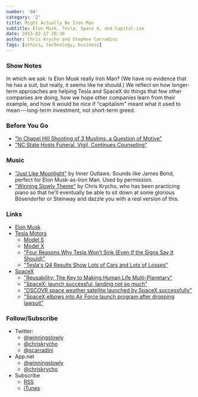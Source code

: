 ```yaml
---
number: '04'
category: '2'
title: Might Actually Be Iron Man
subtitle: Elon Musk, Tesla, Space X, and Capital-ism
date: 2015-02-17 20:30
author: Chris Krycho and Stephen Carradini
Tags: [ethics, technology, business]
---
```


### Show Notes

In which we ask: Is Elon Musk really Iron Man? (We have no evidence that he has
a suit, but really, it seems like he should.) We reflect on how longer-term
approaches are helping Tesla and SpaceX do things that few other companies are
doing, how we hope other companies learn from their example, and how it would be
nice if "capitalism" meant what it used to mean---long-term investment, not
short-term greed.

### Before You Go

  - ["In Chapel Hill Shooting of 3 Muslims, a Question of Motive"][motive]
  - ["NC State Hosts Funeral, Vigil, Continues Counseling"][nc-state]

[motive]: //www.nytimes.com/2015/02/12/us/muslim-student-shootings-north-carolina.html
[nc-state]: //news.ncsu.edu/2015/02/funeral-vigil-counseling/

### Music

  - ["Just Like Moonlight"] by Inner Outlaws. Sounds like James Bond, perfect
    for Elon Musk-as-Iron Man. Used by permission.
  - ["Winning Slowly Theme"] by Chris Krycho, who has been practicing piano so
    that he'll eventually be able to sit down at some glorious Bösendorfer or
    Steinway and dazzle you with a *real* version of this.

["Just Like Moonlight"]: //inneroutlaws.bandcamp.com/track/just-like-moonlight
["Winning Slowly Theme"]: //soundcloud.com/chriskrycho/winning-slowly

### Links

  - [Elon Musk](//en.wikipedia.org/wiki/Elon_Musk)
  - [Tesla Motors](//www.teslamotors.com)
      + [Model S](//www.teslamotors.com/models)
      + [Model X](//www.teslamotors.com/modelx)
      + ["Four Reasons Why Tesla Won’t Sink (Even If the Signs Say It
        Should)"][medium]
      + ["Tesla's Q4 Results Show Lots of Cars and Lots of Losses"][losses]
  - [SpaceX](//www.spacex.com)
      + ["Reusability: The Key to Making Human Life Multi-Planetary"][reuse]
      + ["SpaceX: launch successful, landing not so much"][landing]
      + ["DSCOVR space weather satellite launched by SpaceX
        successfully"][DSCOVR]
      + ["SpaceX elbows into Air Force launch program after dropping
        lawsuit"][lawsuit]

[medium]: //medium.com/@CARandDRIVER/four-reasons-why-tesla-wont-sink-even-if-the-signs-say-it-should-8ff2ca0e226a
[losses]: //arstechnica.com/cars/2015/02/teslas-q4-results-show-lots-of-cars-and-lots-of-losses/
[reuse]: //www.spacex.com/news/2013/03/31/reusability-key-making-human-life-multi-planetary
[landing]: //arstechnica.com/science/2015/01/spacex-launch-successful-landing-not-so-much/
[DSCOVR]: //arstechnica.com/science/2015/02/dscovr-space-weather-satellite-launched-by-spacex-successfully/
[lawsuit]: //arstechnica.com/business/2015/01/spacex-elbows-into-air-force-launch-program-after-dropping-lawsuit/

### Follow/Subscribe

  - Twitter:
      + [@winningslowly](//www.twitter.com/winningslowly)
      + [@chriskrycho](//www.twitter.com/chriskrycho)
      + [@scarradini](//www.twitter.com/scarradini)
  - App.net
      + [@winningslowly](//alpha.app.net/winningslowly)
      + [@chriskrycho](//alpha.app.net/chriskrycho)
  - Subscribe
      + [RSS](//www.winningslowly.org/feed.xml)
      + [iTunes](//itunes.apple.com/us/podcast/winning-slowly/id807603957?mt=2)
